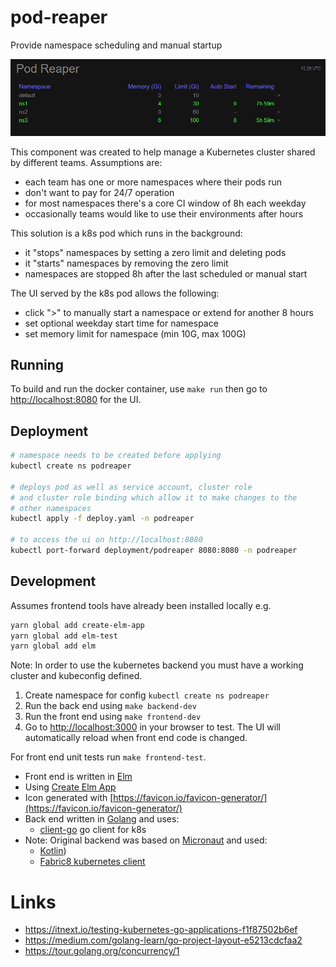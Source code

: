 # pod-reaper

Provide namespace scheduling and manual startup

![Screenshot](ScreenShot.png)

This component was created to help manage a Kubernetes
cluster shared by different teams. Assumptions are:

- each team has one or more namespaces where their pods run
- don't want to pay for 24/7 operation
- for most namespaces there's a core CI window of 8h each weekday
- occasionally teams would like to use their environments after hours

This solution is a k8s pod which runs in the background:

- it "stops" namespaces by setting a zero limit and deleting pods
- it "starts" namespaces by removing the zero limit
- namespaces are stopped 8h after the last scheduled or manual start

The UI served by the k8s pod allows the following:

- click ">" to manually start a namespace or extend for another 8 hours
- set optional weekday start time for namespace
- set memory limit for namespace (min 10G, max 100G)

## Running

To build and run the docker container, use `make run` then go to
[http://localhost:8080](http://localhost:8080) for the UI.

## Deployment

```bash
# namespace needs to be created before applying
kubectl create ns podreaper

# deploys pod as well as service account, cluster role
# and cluster role binding which allow it to make changes to the
# other namespaces
kubectl apply -f deploy.yaml -n podreaper

# to access the ui on http://localhost:8080
kubectl port-forward deployment/podreaper 8080:8080 -n podreaper
```

## Development

Assumes frontend tools have already been installed locally e.g.

```bash
yarn global add create-elm-app
yarn global add elm-test
yarn global add elm
```

Note: In order to use the kubernetes backend you must have a working cluster
and kubeconfig defined.

1. Create namespace for config `kubectl create ns podreaper`
2. Run the back end using `make backend-dev`
3. Run the front end using `make frontend-dev`
4. Go to [http://localhost:3000](http://localhost:3000) in your browser to
   test. The UI will automatically reload when front end code is changed.

For front end unit tests run `make frontend-test`.

- Front end is written in [Elm](https://elm-lang.org/)
- Using [Create Elm App](https://github.com/halfzebra/create-elm-app)
- Icon generated with [https://favicon.io/favicon-generator/](https://favicon.io/favicon-generator/)
- Back end written in [Golang](https://golang.org/) and uses:
  - [client-go](https://github.com/kubernetes/client-go) go client for k8s
- Note: Original backend was based on [Micronaut](https://micronaut.io/) and used:
  - [Kotlin](https://kotlinlang.org/))
  - [Fabric8 kubernetes client](https://github.com/fabric8io/kubernetes-client)

# Links

- https://itnext.io/testing-kubernetes-go-applications-f1f87502b6ef
- https://medium.com/golang-learn/go-project-layout-e5213cdcfaa2
- https://tour.golang.org/concurrency/1
